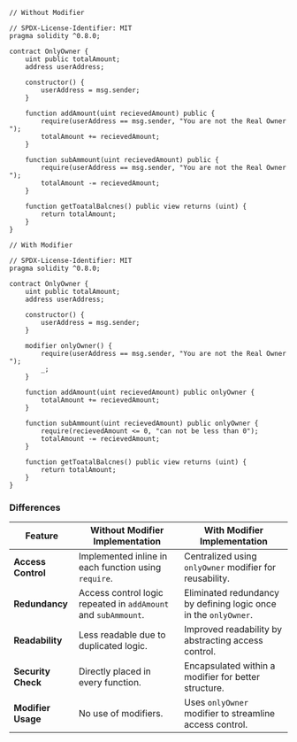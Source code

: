```solidity
// Without Modifier

// SPDX-License-Identifier: MIT
pragma solidity ^0.8.0;

contract OnlyOwner {
    uint public totalAmount;
    address userAddress;

    constructor() {
        userAddress = msg.sender;
    }

    function addAmount(uint recievedAmount) public {
        require(userAddress == msg.sender, "You are not the Real Owner ");
        totalAmount += recievedAmount;
    }

    function subAmmount(uint recievedAmount) public {
        require(userAddress == msg.sender, "You are not the Real Owner ");
        totalAmount -= recievedAmount;
    }

    function getToatalBalcnes() public view returns (uint) {
        return totalAmount;
    }
}
```

```solidity
// With Modifier

// SPDX-License-Identifier: MIT
pragma solidity ^0.8.0;

contract OnlyOwner {
    uint public totalAmount;
    address userAddress;

    constructor() {
        userAddress = msg.sender;
    }

    modifier onlyOwner() {
        require(userAddress == msg.sender, "You are not the Real Owner ");
        _;
    }

    function addAmount(uint recievedAmount) public onlyOwner {
        totalAmount += recievedAmount;
    }

    function subAmmount(uint recievedAmount) public onlyOwner {
        require(recievedAmount <= 0, "can not be less than 0");
        totalAmount -= recievedAmount;
    }

    function getToatalBalcnes() public view returns (uint) {
        return totalAmount;
    }
}
```

### Differences

| Feature                 | Without Modifier Implementation                                      | With Modifier Implementation                                      |
|-------------------------|---------------------------------------------------------------------|--------------------------------------------------------------------|
| **Access Control**      | Implemented inline in each function using `require`.                | Centralized using `onlyOwner` modifier for reusability.            |
| **Redundancy**          | Access control logic repeated in `addAmount` and `subAmmount`.      | Eliminated redundancy by defining logic once in the `onlyOwner`.   |
| **Readability**         | Less readable due to duplicated logic.                             | Improved readability by abstracting access control.               |
| **Security Check**      | Directly placed in every function.                                 | Encapsulated within a modifier for better structure.              |
| **Modifier Usage**      | No use of modifiers.                                                | Uses `onlyOwner` modifier to streamline access control.           |
